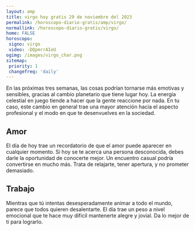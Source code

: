 ```yaml
---
layout: amp
title: virgo hoy gratis 29 de noviembre del 2023 
permalink: /horoscopo-diario-gratis/amp/virgo/
normallink: /horoscopo-diario-gratis/virgo/
home: FALSE
horoscopo:
 signo: virgo
 video: -DQpmrrAIeU
ogimg: /images/virgo_char.png
sitemap:
 priority: 1
 changefreq: 'daily'
---
```



En las próximas tres semanas, las cosas podrían tornarse más emotivas y sensibles, gracias al cambio planetario que tiene lugar hoy. La energía celestial en juego tiende a hacer que la gente reaccione por nada. En tu caso, este cambio en general trae una mayor atención hacia el aspecto profesional y el modo en que te desenvuelves en la sociedad.

## Amor

El día de hoy trae un recordatorio de que el amor puede aparecer en cualquier momento. Si hoy se te acerca una persona desconocida, debes darle la oportunidad de conocerte mejor. Un encuentro casual podría convertirse en mucho más. Trata de relajarte, tener apertura, y no prometer demasiado.

## Trabajo

Mientras que tú intentas desesperadamente animar a todo el mundo, parece que todos quieren desalentarte. El día trae un peso a nivel emocional que te hace muy difícil mantenerte alegre y jovial. Da lo mejor de ti para lograrlo.